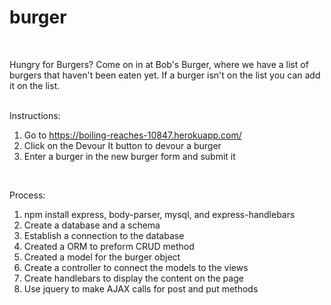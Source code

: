 # burger
<br>

Hungry for Burgers? Come on in at Bob's Burger, where we have a list of burgers that haven't been eaten yet. If a burger isn't on the list you can add it on the list.<br>
<br>

Instructions:<br>
1) Go to https://boiling-reaches-10847.herokuapp.com/<br>
2) Click on the Devour It button to devour a burger<br>
3) Enter a burger in the new burger form and submit it<br>
<br>

Process:<br>
1) npm install express, body-parser, mysql, and express-handlebars<br>
2) Create a database and a schema<br>
3) Establish a connection to the database<br>
4) Created a ORM to preform CRUD method<br>
5) Created a model for the burger object<br>
6) Create a controller to connect the models to the views<br>
7) Create handlebars to display the content on the page<br>
8) Use jquery to make AJAX calls for post and put methods
